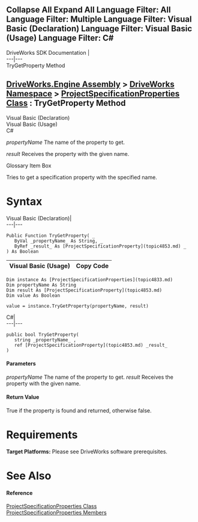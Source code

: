        

 Collapse All Expand All  Language Filter: All  Language Filter: Multiple  Language Filter: Visual Basic (Declaration) Language Filter: Visual Basic (Usage) Language Filter: C#  
---  
DriveWorks SDK Documentation  |   
---|---  
TryGetProperty Method   
  
[DriveWorks.Engine Assembly](topic2156.md) > [DriveWorks Namespace](topic2159.md) > [ProjectSpecificationProperties Class](topic4833.md) : TryGetProperty Method  
---  
  
Visual Basic (Declaration)    
Visual Basic (Usage)    
C# 

_propertyName_
    The name of the property to get.

_result_
    Receives the property with the given name.

Glossary Item Box

Tries to get a specification property with the specified name. 

# Syntax

Visual Basic (Declaration)|   
---|---  
      
    
    Public Function TryGetProperty( _
       ByVal _propertyName_ As String, _
       ByRef _result_ As [ProjectSpecificationProperty](topic4853.md) _
    ) As Boolean  
  
Visual Basic (Usage)| Copy Code  
---|---  
      
    
    Dim instance As [ProjectSpecificationProperties](topic4833.md)
    Dim propertyName As String
    Dim result As [ProjectSpecificationProperty](topic4853.md)
    Dim value As Boolean
     
    value = instance.TryGetProperty(propertyName, result)  
  
C#|   
---|---  
      
    
    public bool TryGetProperty( 
       string _propertyName_ ,
       ref [ProjectSpecificationProperty](topic4853.md) _result_
    )  
  
#### Parameters

 _propertyName_
    The name of the property to get.
_result_
    Receives the property with the given name.

#### Return Value

True if the property is found and returned, otherwise false.

# Requirements

**Target Platforms:** Please see DriveWorks software prerequisites.

# See Also

#### Reference

[ProjectSpecificationProperties Class](topic4833.md)   
[ProjectSpecificationProperties Members](topic4834.md)


